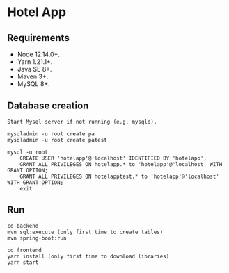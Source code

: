 # Hotel App

## Requirements

- Node 12.14.0+.
- Yarn 1.21.1+.
- Java SE 8+.
- Maven 3+.
- MySQL 8+.

## Database creation

```
Start Mysql server if not running (e.g. mysqld).

mysqladmin -u root create pa
mysqladmin -u root create patest

mysql -u root
    CREATE USER 'hotelapp'@'localhost' IDENTIFIED BY 'hotelapp';
    GRANT ALL PRIVILEGES ON hotelapp.* to 'hotelapp'@'localhost' WITH GRANT OPTION;
    GRANT ALL PRIVILEGES ON hotelapptest.* to 'hotelapp'@'localhost' WITH GRANT OPTION;
    exit
```

## Run

```
cd backend
mvn sql:execute (only first time to create tables)
mvn spring-boot:run

cd frontend
yarn install (only first time to download libraries)
yarn start
```
